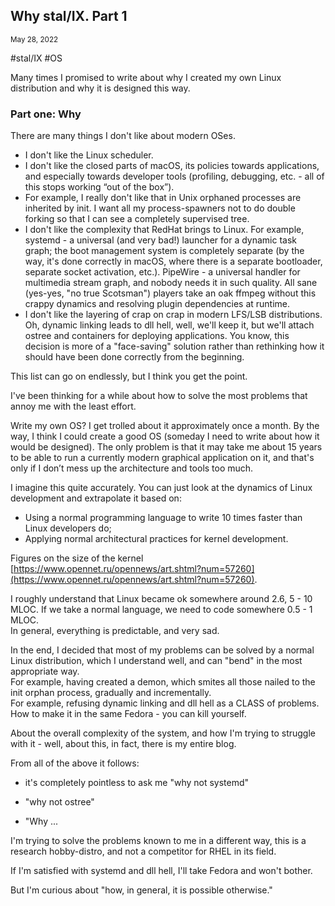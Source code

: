 ## Why stal/IX. Part 1
<sup> May 28, 2022 </sup>

#stal/IX #OS

Many times I promised to write about why I created my own Linux distribution and why it is designed this way.

### Part one: Why

There are many things I don't like about modern OSes.
* I don't like the Linux scheduler.
* I don't like the closed parts of macOS, its policies towards applications, and especially towards developer tools (profiling, debugging, etc. - all of this stops working “out of the box”).
* For example, I really don't like that in Unix orphaned processes are inherited by init. I want all my process-spawners not to do double forking so that I can see a completely supervised tree.
* I don't like the complexity that RedHat brings to Linux. For example, systemd - a universal (and very bad!) launcher for a dynamic task graph; the boot management system is completely separate (by the way, it's done correctly in macOS, where there is a separate bootloader, separate socket activation, etc.). PipeWire - a universal handler for multimedia stream graph, and nobody needs it in such quality. All sane (yes-yes, "no true Scotsman") players take an oak ffmpeg without this crappy dynamics and resolving plugin dependencies at runtime.
* I don't like the layering of crap on crap in modern LFS/LSB distributions. Oh, dynamic linking leads to dll hell, well, we'll keep it, but we'll attach ostree and containers for deploying applications. You know, this decision is more of a "face-saving" solution rather than rethinking how it should have been done correctly from the beginning.

This list can go on endlessly, but I think you get the point.

I've been thinking for a while about how to solve the most problems that annoy me with the least effort.

Write my own OS? I get trolled about it approximately once a month. By the way, I think I could create a good OS (someday I need to write about how it would be designed). The only problem is that it may take me about 15 years to be able to run a currently modern graphical application on it, and that's only if I don’t mess up the architecture and tools too much.

I imagine this quite accurately. You can just look at the dynamics of Linux development and extrapolate it based on:
* Using a normal programming language to write 10 times faster than Linux developers do;
* Applying normal architectural practices for kernel development.

Figures on the size of the kernel [https://www.opennet.ru/opennews/art.shtml?num=57260](https://www.opennet.ru/opennews/art.shtml?num=57260).

I roughly understand that Linux became ok somewhere around 2.6, 5 - 10 MLOC. If we take a normal language, we need to code somewhere 0.5 - 1 MLOC.<br>
In general, everything is predictable, and very sad.

In the end, I decided that most of my problems can be solved by a normal Linux distribution, which I understand well, and can "bend" in the most appropriate way.<br>
For example, having created a demon, which smites all those nailed to the init orphan process, gradually and incrementally.<br>
For example, refusing dynamic linking and dll hell as a CLASS of problems.<br>
How to make it in the same Fedora - you can kill yourself.

About the overall complexity of the system, and how I'm trying to struggle with it - well, about this, in fact, there is my entire blog.

From all of the above it follows:
* it's completely pointless to ask me "why not systemd"

* "why not ostree"

* "Why ...

I'm trying to solve the problems known to me in a different way, this is a research hobby-distro, and not a competitor for RHEL in its field.

If I'm satisfied with systemd and dll hell, I'll take Fedora and won't bother.

But I'm curious about "how, in general, it is possible otherwise."
